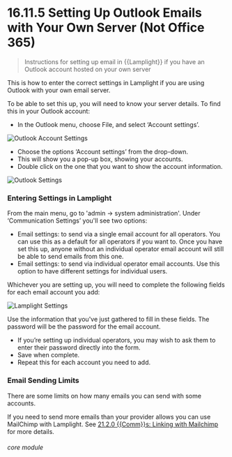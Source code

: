 # 16.11.5  <i class="fas fa-envelope-open"></i> Setting Up Outlook Emails with Your Own Server (Not Office 365)

> Instructions for setting up email in {{Lamplight}} if you have an Outlook account hosted on your own server



This is how to enter the correct settings in Lamplight if you are using Outlook with your own email server.

To be able to set this up, you will need to know your server details. To find this in your Outlook account:

- In the Outlook menu, choose File, and select ‘Account settings’.

![Outlook Account Settings](16.11.5a.png)

- Choose the options ‘Account settings’ from the drop-down.
- This will show you a pop-up box, showing your accounts.  
- Double click on the one that you want to show the account information. 

![Outlook Settings](16.11.5b.png)

### Entering Settings in Lamplight

From the main menu, go to 'admin -> system administration'.  Under ‘Communication Settings’ you'll see two options:
   - Email settings: to send via a single email account for all operators. You can use this as a default for all operators if you want to. Once you have set this up, anyone without an individual operator email account will still be able to send emails from this one.
   - Email settings: to send via individual operator email accounts. Use this option to have different settings for individual users.

Whichever you are setting up, you will need to complete the following fields for each email account you add:

![Lamplight Settings](16.11.1c.png)

Use the information that you've just gathered to fill in these fields. The password will be the password for the email account.

- If you’re setting up individual operators, you may wish to ask them to enter their password directly into the form.  
- Save when complete.  
- Repeat this for each account you need to add.
  
### Email Sending Limits

There are some limits on how many emails you can send with some accounts.  

If you need to send more emails than your provider allows you can use MailChimp with Lamplight. See [21.2.0 {{Comm}}s: Linking with Mailchimp](/help/index/p/21.2.0) for more details. 


###### core module
